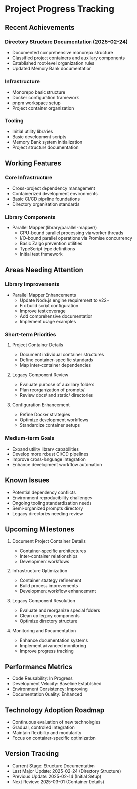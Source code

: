 # Project Progress Tracking

## Recent Achievements

### Directory Structure Documentation (2025-02-24)

- Documented comprehensive monorepo structure
- Classified project containers and auxiliary components
- Established root-level organization rules
- Updated Memory Bank documentation

### Infrastructure

- Monorepo basic structure
- Docker configuration framework
- pnpm workspace setup
- Project container organization

### Tooling

- Initial utility libraries
- Basic development scripts
- Memory Bank system initialization
- Project structure documentation

## Working Features

### Core Infrastructure

- Cross-project dependency management
- Containerized development environments
- Basic CI/CD pipeline foundations
- Directory organization standards

### Library Components

- Parallel Mapper (library/parallel-mapper/)
  - CPU-bound parallel processing via worker threads
  - I/O-bound parallel operations via Promise concurrency
  - Basic Zalgo prevention utilities
  - TypeScript type definitions
  - Initial test framework

## Areas Needing Attention

### Library Improvements

- Parallel Mapper Enhancements
  - Update Node.js engine requirement to v22+
  - Fix build script configuration
  - Improve test coverage
  - Add comprehensive documentation
  - Implement usage examples

### Short-term Priorities

1. Project Container Details
   - Document individual container structures
   - Define container-specific standards
   - Map inter-container dependencies

2. Legacy Component Review
   - Evaluate purpose of auxiliary folders
   - Plan reorganization of prompts/
   - Review docs/ and static/ directories

3. Configuration Enhancement
   - Refine Docker strategies
   - Optimize development workflows
   - Standardize container setups

### Medium-term Goals

- Expand utility library capabilities
- Develop more robust CI/CD pipelines
- Improve cross-language integration
- Enhance development workflow automation

## Known Issues

- Potential dependency conflicts
- Environment reproducibility challenges
- Ongoing tooling standardization needs
- Semi-organized prompts directory
- Legacy directories needing review

## Upcoming Milestones

1. Document Project Container Details
   - Container-specific architectures
   - Inter-container relationships
   - Development workflows

2. Infrastructure Optimization
   - Container strategy refinement
   - Build process improvements
   - Development workflow enhancement

3. Legacy Component Resolution
   - Evaluate and reorganize special folders
   - Clean up legacy components
   - Optimize directory structure

4. Monitoring and Documentation
   - Enhance documentation systems
   - Implement advanced monitoring
   - Improve progress tracking

## Performance Metrics

- Code Reusability: In Progress
- Development Velocity: Baseline Established
- Environment Consistency: Improving
- Documentation Quality: Enhanced

## Technology Adoption Roadmap

- Continuous evaluation of new technologies
- Gradual, controlled integration
- Maintain flexibility and modularity
- Focus on container-specific optimization

## Version Tracking

- Current Stage: Structure Documentation
- Last Major Update: 2025-02-24 (Directory Structure)
- Previous Update: 2025-02-14 (Initial Setup)
- Next Review: 2025-03-01 (Container Details)
